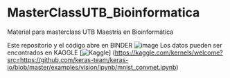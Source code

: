 # MasterClassUTB_Bioinformatica
Material para masterclass UTB Maestría en Bioinformática

Este repositorio y el código abre en BINDER ![image](https://camo.githubusercontent.com/581c077bdbc6ca6899c86d0acc6145ae85e9d80e6f805a1071793dbe48917982/68747470733a2f2f6d7962696e6465722e6f72672f62616467655f6c6f676f2e737667)
Los datos pueden ser encontrados en KAGGLE [![Kaggle](https://kaggle.com/static/images/open-in-kaggle.svg)] (https://kaggle.com/kernels/welcome?src=https://github.com/keras-team/keras-io/blob/master/examples/vision/ipynb/mnist_convnet.ipynb)
